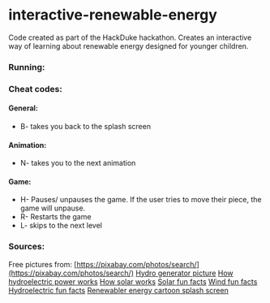 # interactive-renewable-energy
Code created as part of the HackDuke hackathon. Creates an interactive way of learning about renewable energy designed for younger children. 

### Running:

### Cheat codes:
#### General: 
* B- takes you back to the splash screen

#### Animation:
* N- takes you to the next animation

#### Game:
* H- Pauses/ unpauses the game. If the user tries to move their piece, the game will unpause.
* R- Restarts the game
* L- skips to the next level


### Sources:
Free pictures from: [https://pixabay.com/photos/search/](https://pixabay.com/photos/search/)
[Hydro generator picture](https://www.usgs.gov/media/images/a-turbine-connected-a-generator-produces-power-inside-a-dam)
[How hydroelectric power works](https://www.usgs.gov/special-topic/water-science-school/science/hydroelectric-power-how-it-works?qt-science_center_objects=0#qt-science_center_objects)
[How solar works](https://www.livescience.com/41995-how-do-solar-panels-work.html#:~:text=Simply%20put%2C%20a%20solar%20panel,smaller%20units%20called%20photovoltaic%20cells.&text=This%20all%20adds%20up%20to,junction%20between%20the%20silicon%20layers.)
[Solar fun facts](https://www.energy.gov/articles/top-6-things-you-didnt-know-about-solar-energy#:~:text=Solar%20energy%20is%20the%20most,by%20Bell%20Laboratories%20in%201954.)
[Wind fun facts](https://www.opusenergy.com/blog/13-little-known-facts-about-wind-energy/)
[Hydroelectric fun facts](https://www.energy.gov/articles/top-10-things-you-didnt-know-about-hydropower)
[Renewabler energy cartoon splash screen](https://www.nationalgeographic.org/activity/right-balance-mixing-energy-resources/)
